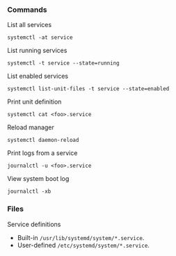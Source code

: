 ### Commands

List all services 
```
systemctl -at service
```

List running services 
```
systemctl -t service --state=running
```

List enabled services 
```
systemctl list-unit-files -t service --state=enabled
```

Print unit definition 
```
systemctl cat <foo>.service
```

Reload manager 
```
systemctl daemon-reload
```

Print logs from a service 
```
journalctl -u <foo>.service
```

View system boot log 
```
journalctl -xb
```

### Files

Service definitions
+ Built-in `/usr/lib/systemd/system/*.service`. 
+ User-defined `/etc/systemd/system/*.service`.
